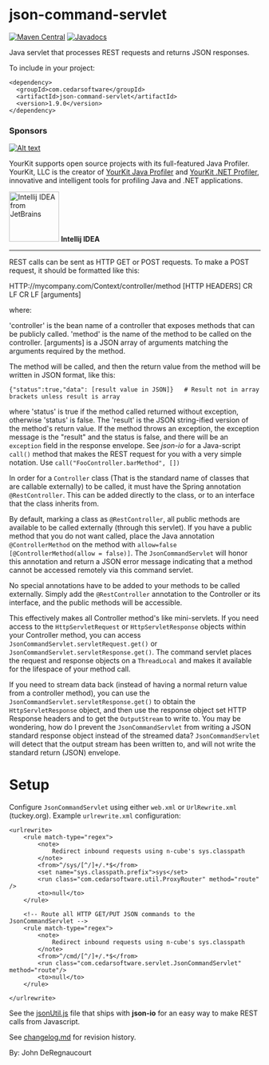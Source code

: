 json-command-servlet
====================
[![Maven Central](https://maven-badges.herokuapp.com/maven-central/com.cedarsoftware/json-command-servlet/badge.svg)](https://maven-badges.herokuapp.com/maven-central/com.cedarsoftware/json-command-servlet)
[![Javadocs](http://www.javadoc.io/badge/com.cedarsoftware/json-command-servlet.svg?color=brightgreen)](http://www.javadoc.io/doc/com.cedarsoftware/json-command-servlet)

Java servlet that processes REST requests and returns JSON responses.

To include in your project:
```
<dependency>
  <groupId>com.cedarsoftware</groupId>
  <artifactId>json-command-servlet</artifactId>
  <version>1.9.0</version>
</dependency>
```
### Sponsors
[![Alt text](https://www.yourkit.com/images/yklogo.png "YourKit")](https://www.yourkit.com/.net/profiler/index.jsp)

YourKit supports open source projects with its full-featured Java Profiler.
YourKit, LLC is the creator of <a href="https://www.yourkit.com/java/profiler/index.jsp">YourKit Java Profiler</a>
and <a href="https://www.yourkit.com/.net/profiler/index.jsp">YourKit .NET Profiler</a>,
innovative and intelligent tools for profiling Java and .NET applications.

<a href="https://www.jetbrains.com/idea/"><img alt="Intellij IDEA from JetBrains" src="https://s-media-cache-ak0.pinimg.com/236x/bd/f4/90/bdf49052dd79aa1e1fc2270a02ba783c.jpg" data-canonical-src="https://s-media-cache-ak0.pinimg.com/236x/bd/f4/90/bdf49052dd79aa1e1fc2270a02ba783c.jpg" width="100" height="100" /></a>
**Intellij IDEA**
___
REST calls can be sent as HTTP GET or POST requests.  To make a POST request, it should be formatted like this:

HTTP://mycompany.com/Context/controller/method
[HTTP HEADERS]
CR LF CR LF
[arguments]

where:

'controller' is the bean name of a controller that exposes methods that can be publicly called.
'method' is the name of the method to be called on the controller.
[arguments] is a JSON array of arguments matching the arguments required by the method.

The method will be called, and then the return value from the method will be written in JSON format, like this:

    {"status":true,"data": [result value in JSON]}   # Result not in array brackets unless result is array

where 'status' is true if the method called returned without exception, otherwise 'status' is false.  The 'result'
is the JSON string-ified version of the method's return value.  If the method throws an exception, the exception
message is the "result" and the status is false, and there will be an `exception` field in the response envelope.  See 
*json-io* for a Java-script `call()` method that makes the REST request for you with a very simple notation.  Use 
`call("FooController.barMethod", [])`

In order for a `Controller` class (That is the standard name of classes that are callable externally) to be called,
it must have the Spring annotation `@RestController`.  This can be added directly to the class, or to an interface
that the class inherits from.

By default, marking a class as `@RestController`, all public methods are available to be called externally (through
this servlet).  If you have a public method that you do not want called, place the Java annotation `@ControllerMethod`
on the method with `allow=false` `[@ControllerMethod(allow = false)]`.  The `JsonCommandServlet` will honor this annotation
and return a JSON error message indicating that a method cannot be accessed remotely via this command servlet.

No special annotations have to be added to your methods to be called externally.  Simply add the `@RestController`
annotation to the Controller or its interface, and the public methods will be accessible.

This effectively makes all Controller method's like mini-servlets. If you need access to the `HttpServletRequest` or
`HttpServletResponse` objects within your Controller method, you can access `JsonCommandServlet.servletRequest.get()` or
`JsonCommandServlet.servletResponse.get()`.  The command servlet places the request and response objects on a `ThreadLocal`
and makes it available for the lifespace of your method call.

If you need to stream data back (instead of having a normal return value from a controller method), you can use 
the `JsonCommandServlet.servletResponse.get()` to obtain the `HttpServletResponse` object, and then use the response 
object set HTTP Response headers and to get the `OutputStream` to write to.  You may be wondering, how do I prevent 
the `JsonCommandServlet` from writing a JSON standard response object instead of the streamed data?  `JsonCommandServlet` 
will detect that the output stream has been written to, and will not write the standard return (JSON) envelope.

Setup
=====
Configure `JsonCommandServlet` using either `web.xml` or `UrlRewrite.xml` (tuckey.org).  Example `urlrewrite.xml` configuration:
    <?xml version="1.0" encoding="utf-8"?>
    <!DOCTYPE urlrewrite PUBLIC "-//tuckey.org//DTD UrlRewrite 4.0//EN"
            "http://www.tuckey.org/res/dtds/urlrewrite4.0.dtd">
    
    <urlrewrite>
        <rule match-type="regex">
            <note>
                Redirect inbound requests using n-cube's sys.classpath
            </note>
            <from>^/sys/[^/]+/.*$</from>
            <set name="sys.classpath.prefix">sys</set>
            <run class="com.cedarsoftware.util.ProxyRouter" method="route" />
            <to>null</to>
        </rule>
    
        <!-- Route all HTTP GET/PUT JSON commands to the JsonCommandServlet -->
        <rule match-type="regex">
            <note>
                Redirect inbound requests using n-cube's sys.classpath
            </note>
            <from>^/cmd/[^/]+/.*$</from>
            <run class="com.cedarsoftware.servlet.JsonCommandServlet" method="route"/>
            <to>null</to>
        </rule>
    
    </urlrewrite>


See the [jsonUtil.js](https://github.com/jdereg/json-io/blob/master/jsonUtil.js) file that ships with **json-io** for an easy way to make REST calls
from Javascript.

See [changelog.md](/changelog.md) for revision history.

By: John DeRegnaucourt
